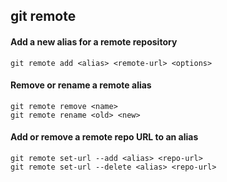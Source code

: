 ## git remote 

#### Add a new alias for a remote repository
    git remote add <alias> <remote-url> <options>

#### Remove or rename a remote alias
    git remote remove <name>
    git remote rename <old> <new>

#### Add or remove a remote repo URL to an alias
    git remote set-url --add <alias> <repo-url>
    git remote set-url --delete <alias> <repo-url>

